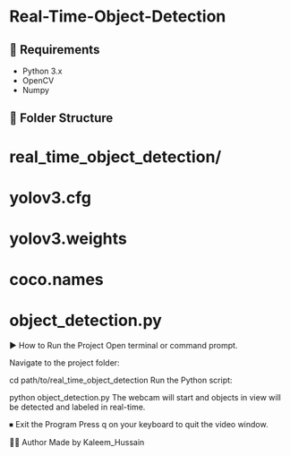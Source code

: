 # Real-Time-Object-Detection

## 🔧 Requirements
- Python 3.x
- OpenCV
- Numpy

## 📁 Folder Structure
# real_time_object_detection/
# yolov3.cfg
# yolov3.weights
# coco.names
# object_detection.py

▶️ How to Run the Project
Open terminal or command prompt.

Navigate to the project folder:

cd path/to/real_time_object_detection
Run the Python script:

python object_detection.py
The webcam will start and objects in view will be detected and labeled in real-time.

⏹ Exit the Program
Press q on your keyboard to quit the video window.

👨‍💻 Author
Made by Kaleem_Hussain
